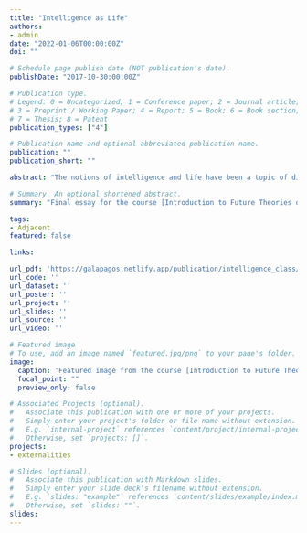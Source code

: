 ```yaml
---
title: "Intelligence as Life"
authors:
- admin
date: "2022-01-06T00:00:00Z"
doi: ""

# Schedule page publish date (NOT publication's date).
publishDate: "2017-10-30:00:00Z"

# Publication type.
# Legend: 0 = Uncategorized; 1 = Conference paper; 2 = Journal article;
# 3 = Preprint / Working Paper; 4 = Report; 5 = Book; 6 = Book section;
# 7 = Thesis; 8 = Patent
publication_types: ["4"]

# Publication name and optional abbreviated publication name.
publication: ""
publication_short: ""

abstract: "The notions of intelligence and life have been a topic of discussion since the beginning of humanity. Despite the progress made, to this day both concepts remain very much ill-defined, therefore one may think that it is a mistake to try and define intelligence in terms of life. The point of this essay is to argue otherwise, and by considering one key element that I think life exemplifies, I’ll attempt to convince you that life and intelligence share a common structure. Some of the traits of life that can be used to study intelligence include evolutionary transitions, adaptive fitness landscapes, speciation, life/death, and evolutionary novelty. In this essay, I will only consider one of these traits and focus on the idea of intelligence as a tool to generate evolutionary novelty."

# Summary. An optional shortened abstract.
summary: "Final essay for the course [Introduction to Future Theories of Intelligence](https://thenewcentre.org/seminars/introduction-future-theories-intelligence/)"

tags:
- Adjacent
featured: false

links:

url_pdf: 'https://galapagos.netlify.app/publication/intelligence_class/Intelligence_as_Life_keith_patarroyo.pdf'
url_code: '' 
url_dataset: ''
url_poster: ''
url_project: ''
url_slides: ''
url_source: ''
url_video: ''

# Featured image
# To use, add an image named `featured.jpg/png` to your page's folder. 
image:
  caption: 'Featured image from the course [Introduction to Future Theories of Intelligence](https://thenewcentre.org/seminars/introduction-future-theories-intelligence/)'
  focal_point: ""
  preview_only: false

# Associated Projects (optional).
#   Associate this publication with one or more of your projects.
#   Simply enter your project's folder or file name without extension.
#   E.g. `internal-project` references `content/project/internal-project/index.md`.
#   Otherwise, set `projects: []`.
projects:
- externalities

# Slides (optional).
#   Associate this publication with Markdown slides.
#   Simply enter your slide deck's filename without extension.
#   E.g. `slides: "example"` references `content/slides/example/index.md`.
#   Otherwise, set `slides: ""`.
slides:
---
```

